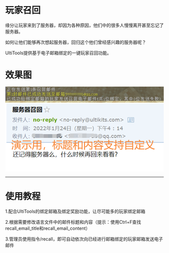 # 玩家召回

缘分让玩家来到了服务器，却因为各种原因，他们中的很多人慢慢离开甚至忘记了服务器。

如何让他们能够再次想起服务器，回归这个他们曾经感兴趣的服务器呢？

UltiTools提供基于电子邮箱绑定的一键玩家召回功能。


# 效果图

![](/assets/召回发送成功.png)![](/assets/召回邮件.png)

---

# 使用教程

1.配合UltiTools的绑定邮箱及绑定奖励功能，让尽可能多的玩家绑定邮箱

2.根据需要修改语言文件中的邮件标题和内容（提示：使用Ctrl+F查找recall\_email\_title和recall\_email\_content）

3.管理员使用指令/recall，即可自动依次向已经进行邮箱绑定的玩家邮箱发送电子邮件

